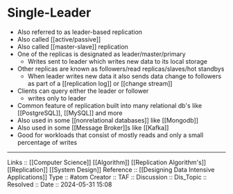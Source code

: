 # Single-Leader

- Also referred to as leader-based replication
- Also called [[active/passive]]
- Also called [[master-slave]] replication
- One of the replicas is designated as leader/master/primary
	- Writes sent to leader which writes new data to its local storage
- Other replicas are known as followers/read replicas/slaves/hot standbys
	- When leader writes new data it also sends data change to followers as part of a [[replication log]] or [[change stream]]
- Clients can query either the leader or follower
	- writes only to leader
- Common feature of replication built into many relational db's like [[PostgreSQL]], [[MySQL]] and more
- Also used in some [[nonrelational databases]] like [[Mongodb]]
- Also used in some [[Message Broker]]s like [[Kafka]]
- Good for workloads that consist of mostly reads and only a small percentage of writes
---
Links :: [[Computer Science]] [[Algorithm]] [[Replication Algorithm's]] [[Replication]] [[System Design]]
Reference :: [[Designing Data Intensive Applications]]
Type :: #atom
Creator ::
TAF ::
Discussion ::
Dis_Topic :: 
Resolved ::
Date :: 2024-05-31 15:08
